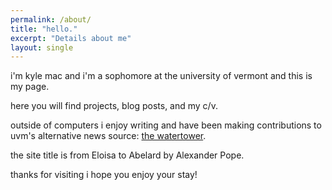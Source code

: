 ```yaml
---
permalink: /about/
title: "hello."
excerpt: "Details about me"
layout: single
---
```

 

i'm kyle mac and i'm a sophomore at the university of vermont and this is my page. 

here you will find projects, blog posts, and my c/v.

outside of computers i enjoy writing and have been making contributions to uvm's alternative news source: [the watertower](http://thewatertowernews.tumblr.com/).


the site title is from Eloisa to Abelard by Alexander Pope.

thanks for visiting i hope you enjoy your stay!




